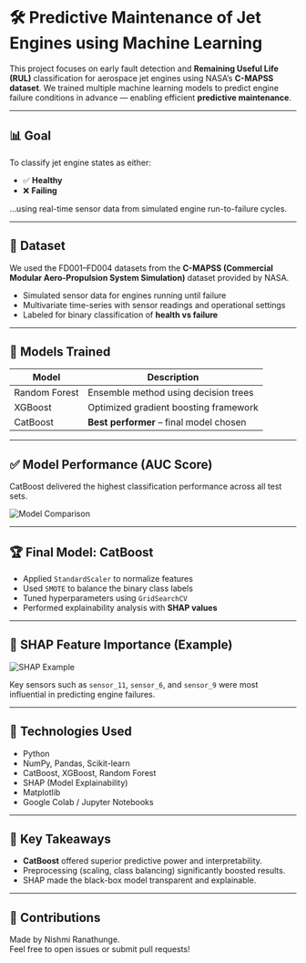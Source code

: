 # 🛠️ Predictive Maintenance of Jet Engines using Machine Learning

This project focuses on early fault detection and **Remaining Useful Life (RUL)** classification for aerospace jet engines using NASA’s **C-MAPSS dataset**. We trained multiple machine learning models to predict engine failure conditions in advance — enabling efficient **predictive maintenance**.

---

## 📊 Goal

To classify jet engine states as either:
- ✅ **Healthy**
- ❌ **Failing**

…using real-time sensor data from simulated engine run-to-failure cycles.

---

## 🧪 Dataset

We used the FD001–FD004 datasets from the **C-MAPSS (Commercial Modular Aero-Propulsion System Simulation)** dataset provided by NASA.

- Simulated sensor data for engines running until failure
- Multivariate time-series with sensor readings and operational settings
- Labeled for binary classification of **health vs failure**

---

## 🧠 Models Trained

| Model           | Description                            |
|----------------|----------------------------------------|
| Random Forest  | Ensemble method using decision trees    |
| XGBoost        | Optimized gradient boosting framework   |
| CatBoost       | **Best performer** – final model chosen |

---

## ✅ Model Performance (AUC Score)

CatBoost delivered the highest classification performance across all test sets.

![Model Comparison](model_auc_comparison_updated.png)

---

## 🏆 Final Model: CatBoost

- Applied `StandardScaler` to normalize features
- Used `SMOTE` to balance the binary class labels
- Tuned hyperparameters using `GridSearchCV`
- Performed explainability analysis with **SHAP values**

---

## 🧠 SHAP Feature Importance (Example)

![SHAP Example](shap_example.png) <!-- Replace with actual SHAP summary plot -->

Key sensors such as `sensor_11`, `sensor_6`, and `sensor_9` were most influential in predicting engine failures.

---

## 🧰 Technologies Used

- Python
- NumPy, Pandas, Scikit-learn
- CatBoost, XGBoost, Random Forest
- SHAP (Model Explainability)
- Matplotlib
- Google Colab / Jupyter Notebooks



---

## 📌 Key Takeaways

- **CatBoost** offered superior predictive power and interpretability.
- Preprocessing (scaling, class balancing) significantly boosted results.
- SHAP made the black-box model transparent and explainable.

---

## 🤝 Contributions

Made by Nishmi Ranathunge.  
Feel free to open issues or submit pull requests!





